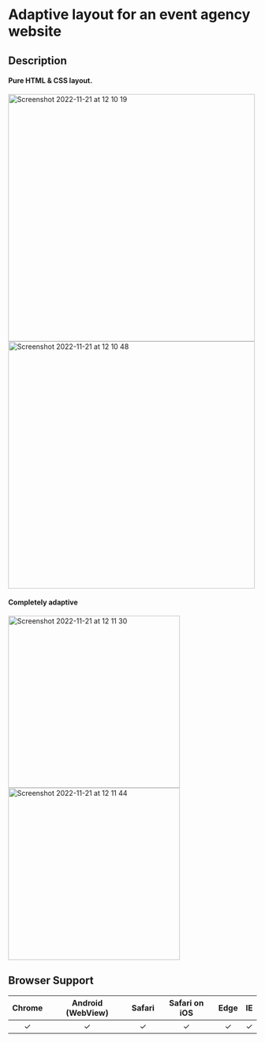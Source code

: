 # Adaptive layout for an event agency website

## Description 
#### Pure HTML & CSS layout. 

<p>
	<img width="500" alt="Screenshot 2022-11-21 at 12 10 19" src="https://user-images.githubusercontent.com/92443952/203026728-83d90aa1-5334-4863-a398-507fe41a88f6.png">
	<img width="500" alt="Screenshot 2022-11-21 at 12 10 48" src="https://user-images.githubusercontent.com/92443952/203026761-58f236a4-8e46-4d71-80a2-d67baaf5952c.png">
</p>


#### Completely adaptive
<p>
<img width="348" alt="Screenshot 2022-11-21 at 12 11 30" src="https://user-images.githubusercontent.com/92443952/203027639-21e59ffb-f86a-4ce0-b8e8-25ee72e26e88.png">
<img width="348" alt="Screenshot 2022-11-21 at 12 11 44" src="https://user-images.githubusercontent.com/92443952/203027661-8210d234-6708-4447-b76f-9f5423f631c5.png">
</p>


## Browser Support

| Chrome  | Android (WebView) |  Safari | Safari on iOS | Edge | IE |
| :---:   | :---: | :---: | :---: | :---: | :---: |
|  ✓  | ✓   |   ✓ | ✓ |✓  |        ✓   |


